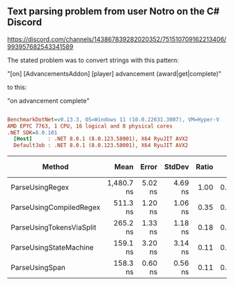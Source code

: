 ## Text parsing problem from user Notro on the C# Discord

https://discord.com/channels/143867839282020352/751510709162213406/993957682543341589

The stated problem was to convert strings with this pattern:

"[on] [AdvancementsAddon] [player] advancement (award|get|complete)"

to this:

"on advancement complete"


``` ini

BenchmarkDotNet=v0.13.3, OS=Windows 11 (10.0.22631.3007), VM=Hyper-V
AMD EPYC 7763, 1 CPU, 16 logical and 8 physical cores
.NET SDK=8.0.101
  [Host]     : .NET 8.0.1 (8.0.123.58001), X64 RyuJIT AVX2
  DefaultJob : .NET 8.0.1 (8.0.123.58001), X64 RyuJIT AVX2


```
|                   Method |       Mean |   Error |  StdDev | Ratio |   Gen0 | Allocated | Alloc Ratio |
|------------------------- |-----------:|--------:|--------:|------:|-------:|----------:|------------:|
|          ParseUsingRegex | 1,480.7 ns | 5.02 ns | 4.69 ns |  1.00 | 0.0229 |     408 B |        1.00 |
|  ParseUsingCompiledRegex |   511.3 ns | 1.20 ns | 1.06 ns |  0.35 | 0.0238 |     408 B |        1.00 |
| ParseUsingTokensViaSplit |   265.2 ns | 1.33 ns | 1.18 ns |  0.18 | 0.0315 |     528 B |        1.29 |
|   ParseUsingStateMachine |   159.1 ns | 3.20 ns | 3.14 ns |  0.11 | 0.0167 |     280 B |        0.69 |
|           ParseUsingSpan |   158.3 ns | 0.60 ns | 0.56 ns |  0.11 | 0.0091 |     152 B |        0.37 |

